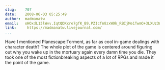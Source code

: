 ```yaml
---
slug:    707
date:    2008-06-03 05:25:49
author:  madmanatw
email:   oHOxdL13lWvv.IqtQDKxre7gfK_B9.PZIcfn8zxW0k_RBIjMe1TwmO+3LXUz3mvA==
link:     https://madmanatw.livejournal.com/
...
```


Have I mentioned Planescape:Torment, as far as cool in-game dealings
with character death? The whole plot of the game is centered around
figuring out why you wake up in the mortuary again every damn time you
die. They took one of the most fictionbreaking aspects of a lot of
RPGs and made it the point of the game.
